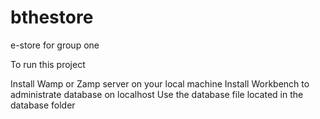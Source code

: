# bthestore
e-store for group one


To run this project 

Install Wamp or Zamp server on your local machine
Install Workbench to administrate database on localhost
Use the database file located in the database folder 
